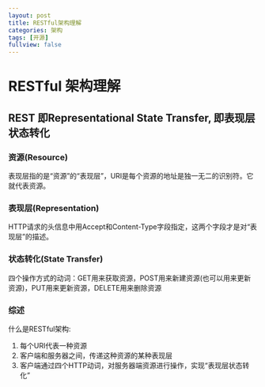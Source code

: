 ```yaml
---
layout: post
title: RESTful架构理解
categories: 架构
tags: [开源]
fullview: false
---
```



# RESTful 架构理解

## REST 即Representational State Transfer, 即表现层状态转化

### 资源(Resource)
表现层指的是“资源”的“表现层”，URI是每个资源的地址是独一无二的识别符。它就代表资源。

### 表现层(Representation)
HTTP请求的头信息中用Accept和Content-Type字段指定，这两个字段才是对“表现层”的描述。

### 状态转化(State Transfer)
四个操作方式的动词：GET用来获取资源，POST用来新建资源(也可以用来更新资源)，PUT用来更新资源，DELETE用来删除资源

### 综述
什么是RESTful架构:

1. 每个URI代表一种资源
2. 客户端和服务器之间，传递这种资源的某种表现层
3. 客户端通过四个HTTP动词，对服务器端资源进行操作，实现“表现层状态转化”
